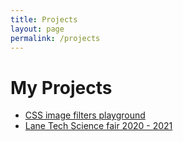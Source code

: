 ```yaml
---
title: Projects
layout: page
permalink: /projects
---
```


<html>
	<h1>My Projects</h1>
	<ul>
		<li><a href="projects/imagefilters">CSS image filters playground</a></li>
		<li><a href="projects/ltscifair2020">Lane Tech Science fair 2020 - 2021</a></li>
	</ul>
</html>